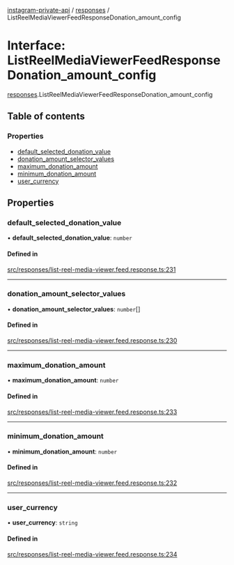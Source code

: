 [instagram-private-api](../../README.md) / [responses](../../modules/responses.md) / ListReelMediaViewerFeedResponseDonation_amount_config

# Interface: ListReelMediaViewerFeedResponseDonation\_amount\_config

[responses](../../modules/responses.md).ListReelMediaViewerFeedResponseDonation_amount_config

## Table of contents

### Properties

- [default\_selected\_donation\_value](ListReelMediaViewerFeedResponseDonation_amount_config.md#default_selected_donation_value)
- [donation\_amount\_selector\_values](ListReelMediaViewerFeedResponseDonation_amount_config.md#donation_amount_selector_values)
- [maximum\_donation\_amount](ListReelMediaViewerFeedResponseDonation_amount_config.md#maximum_donation_amount)
- [minimum\_donation\_amount](ListReelMediaViewerFeedResponseDonation_amount_config.md#minimum_donation_amount)
- [user\_currency](ListReelMediaViewerFeedResponseDonation_amount_config.md#user_currency)

## Properties

### default\_selected\_donation\_value

• **default\_selected\_donation\_value**: `number`

#### Defined in

[src/responses/list-reel-media-viewer.feed.response.ts:231](https://github.com/Nerixyz/instagram-private-api/blob/b3351b9/src/responses/list-reel-media-viewer.feed.response.ts#L231)

___

### donation\_amount\_selector\_values

• **donation\_amount\_selector\_values**: `number`[]

#### Defined in

[src/responses/list-reel-media-viewer.feed.response.ts:230](https://github.com/Nerixyz/instagram-private-api/blob/b3351b9/src/responses/list-reel-media-viewer.feed.response.ts#L230)

___

### maximum\_donation\_amount

• **maximum\_donation\_amount**: `number`

#### Defined in

[src/responses/list-reel-media-viewer.feed.response.ts:233](https://github.com/Nerixyz/instagram-private-api/blob/b3351b9/src/responses/list-reel-media-viewer.feed.response.ts#L233)

___

### minimum\_donation\_amount

• **minimum\_donation\_amount**: `number`

#### Defined in

[src/responses/list-reel-media-viewer.feed.response.ts:232](https://github.com/Nerixyz/instagram-private-api/blob/b3351b9/src/responses/list-reel-media-viewer.feed.response.ts#L232)

___

### user\_currency

• **user\_currency**: `string`

#### Defined in

[src/responses/list-reel-media-viewer.feed.response.ts:234](https://github.com/Nerixyz/instagram-private-api/blob/b3351b9/src/responses/list-reel-media-viewer.feed.response.ts#L234)
